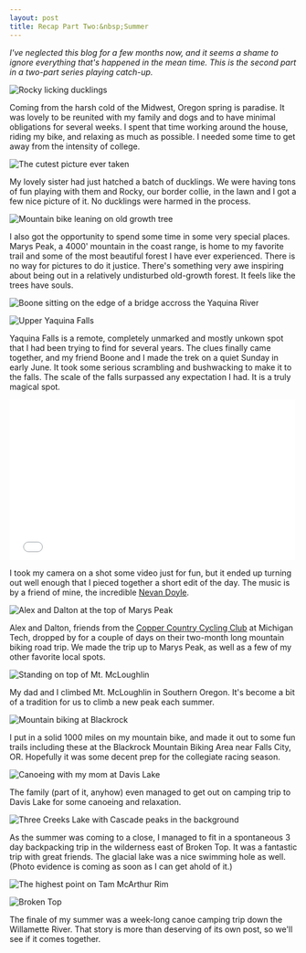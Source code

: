```yaml
---
layout: post
title: Recap Part Two:&nbsp;Summer
---
```


*I've neglected this blog for a few months now, and it seems a shame to ignore everything that's happened in the mean time. This is the second part in a two-part series playing catch-up.*

![Rocky licking ducklings](http://eoisaacs.github.io/images/2014-09-16/img01.jpg)

Coming from the harsh cold of the Midwest, Oregon spring is paradise. It was lovely to be reunited with my family and dogs and to have minimal obligations for several weeks. I spent that time working around the house, riding my bike, and relaxing as much as possible. I needed some time to get away from the intensity of college.

![The cutest picture ever taken](http://eoisaacs.github.io/images/2014-09-16/img02.jpg)

My lovely sister had just hatched a batch of ducklings. We were having tons of fun playing with them and Rocky, our border collie, in the lawn and I got a few nice picture of it. No ducklings were harmed in the process.

![Mountain bike leaning on old growth tree](http://eoisaacs.github.io/images/2014-09-16/img03.jpg)

I also got the opportunity to spend some time in some very special places. Marys Peak, a 4000' mountain in the coast range, is home to my favorite trail and some of the most beautiful forest I have ever experienced. There is no way for pictures to do it justice. There's something very awe inspiring about being out in a relatively undisturbed old-growth forest. It feels like the trees have souls.

![Boone sitting on the edge of a bridge accross the Yaquina River](http://eoisaacs.github.io/images/2014-09-16/img04.jpg)

![Upper Yaquina Falls](http://eoisaacs.github.io/images/2014-09-16/img05.jpg)

Yaquina Falls is a remote, completely unmarked and mostly unkown spot that I had been trying to find for several years. The clues finally came together, and my friend Boone and I made the trek on a quiet Sunday in early June. It took some serious scrambling and bushwacking to make it to the falls. The scale of the falls surpassed any expectation I had. It is a truly magical spot.

<div class="video-wrapper">
	<iframe src="//player.vimeo.com/video/99205468" width="500" height="281" frameborder="0" webkitallowfullscreen mozallowfullscreen allowfullscreen></iframe>
</div>

I took my camera on a shot some video just for fun, but it ended up turning out well enough that I pieced together a short edit of the day. The music is by a friend of mine, the incredible <a href="http://instagram.com/nevillelongbottom_doyle" target="_blank">Nevan Doyle</a>.

![Alex and Dalton at the top of Marys Peak](http://eoisaacs.github.io/images/2014-09-16/img06.jpg)

Alex and Dalton, friends from the <a href="http://www.cycling.mtu.edu" target="_blank">Copper Country Cycling Club</a> at Michigan Tech, dropped by for a couple of days on their two-month long mountain biking road trip. We made the trip up to Marys Peak, as well as a few of my other favorite local spots.

![Standing on top of Mt. McLoughlin](http://eoisaacs.github.io/images/2014-09-16/img07.jpg)

My dad and I climbed Mt. McLoughlin in Southern Oregon. It's become a bit of a tradition for us to climb a new peak each summer.

![Mountain biking at Blackrock](http://eoisaacs.github.io/images/2014-09-16/img08.jpg)

I put in a solid 1000 miles on my mountain bike, and made it out to some fun trails including these at the Blackrock Mountain Biking Area near Falls City, OR. Hopefully it was some decent prep for the collegiate racing season.

![Canoeing with my mom at Davis Lake](http://eoisaacs.github.io/images/2014-09-16/img09.jpg)

The family (part of it, anyhow) even managed to get out on camping trip to Davis Lake for some canoeing and relaxation.

![Three Creeks Lake with Cascade peaks in the background](http://eoisaacs.github.io/images/2014-09-16/img10.jpg)

As the summer was coming to a close, I managed to fit in a spontaneous 3 day backpacking trip in the wilderness east of Broken Top. It was a fantastic trip with great friends. The glacial lake was a nice swimming hole as well. (Photo evidence is coming as soon as I can get ahold of it.)

![The highest point on Tam McArthur Rim](http://eoisaacs.github.io/images/2014-09-16/img11.jpg)

![Broken Top](http://eoisaacs.github.io/images/2014-09-16/img12.jpg)

The finale of my summer was a week-long canoe camping trip down the Willamette River. That story is more than deserving of its own post, so we'll see if it comes together.